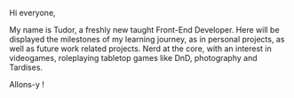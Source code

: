 Hi everyone,

My name is Tudor, a freshly new taught Front-End Developer.  Here will be displayed the milestones of my learning journey, as in personal projects, as well as future work related projects. 
Nerd at the core, with an interest in videogames, roleplaying tabletop games like DnD, photography and Tardises.

Allons-y !
